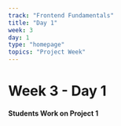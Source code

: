 ```yaml
---
track: "Frontend Fundamentals"
title: "Day 1"
week: 3
day: 1
type: "homepage"
topics: "Project Week"
---
```



# Week 3 - Day 1

#### Students Work on Project 1
